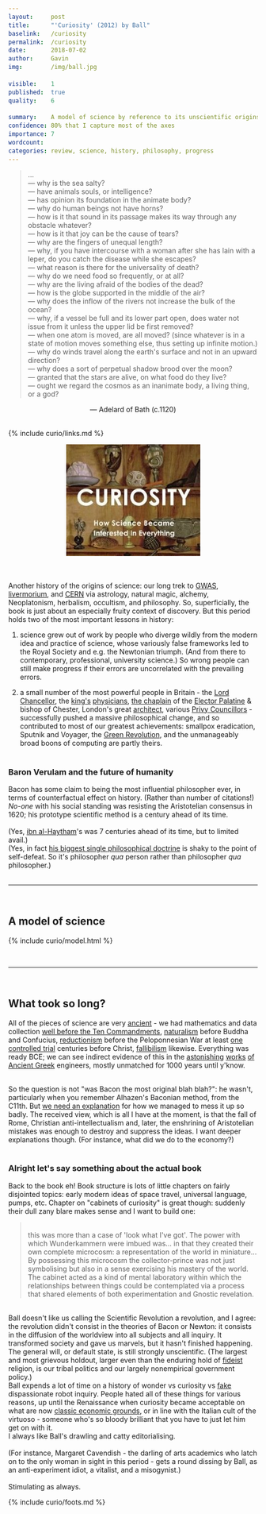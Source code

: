 ```yaml
---
layout:     post
title:      "'Curiosity' (2012) by Ball"
baselink:   /curiosity
permalink:  /curiosity
date:       2018-07-02
author:     Gavin   
img:        /img/ball.jpg

visible:    1
published:  true
quality: 	6

summary:    A model of science by reference to its unscientific origins
confidence: 80% that I capture most of the axes
importance: 7
wordcount:  
categories: review, science, history, philosophy, progress
---
```


<blockquote>...<br>
	— why is the sea salty?<br>
	— have animals souls, or intelligence? <br>
	— has opinion its foundation in the animate body? <br>
	— why do human beings not have horns? <br>
	— how is it that sound in its passage makes its way through any obstacle whatever? <br>
	— how is it that joy can be the cause of tears? <br>
	— why are the fingers of unequal length? <br>
	— why, if you have intercourse with a woman after she has lain with a leper, do you catch the disease while she escapes? <br>
	— what reason is there for the universality of death? <br>
	— why do we need food so frequently, or at all? <br>
	— why are the living afraid of the bodies of the dead?<br>
	— how is the globe supported in the middle of the air? <br>
	— why does the inflow of the rivers not increase the bulk of the ocean? <br>
	— why, if a vessel be full and its lower part open, does water not issue from it unless the upper lid be first removed? <br>
	— when one atom is moved, are all moved? (since whatever is in a state of motion moves something else, thus setting up infinite motion.) <br>
	— why do winds travel along the earth's surface and not in an upward direction? <br>
	— why does a sort of perpetual shadow brood over the moon? <br>
	— granted that the stars are alive, on what food do they live? <br>
	— ought we regard the cosmos as an inanimate body, a living thing, or a god? 
	<br>
</blockquote>
<center>
	—  Adelard of Bath (c.1120)
</center>

<br>

{%	include curio/links.md	%}

<center>
	<img src="/img/ball.jpg" />
</center>
<br><br>

Another history of the origins of science: our long trek to <a href="{{gwas}}">GWAS</a>, <a href="{{chem}}">livermorium</a>, and <a href="{{cern}}">CERN</a> via astrology, natural magic, alchemy, Neoplatonism, herbalism, occultism, and philosophy. So, superficially, the book is just about an especially <a></a>fruity context of discovery. But this period holds two of the most important lessons in history: 

1. science grew out of work by people who diverge wildly from the modern idea and practice of science, whose variously false frameworks led to the Royal Society and e.g. the Newtonian triumph. (And from there to contemporary, professional, university science.) So wrong people can still make progress if their errors are uncorrelated with the prevailing errors. 

2. a small number of the most powerful people in Britain - the <a href="{{bigb}}">Lord Chancellor</a>, the <a href="{{phys}}">king's</a> <a href="{{harv}}">physicians</a>, <a href="{{chap}}">the chaplain</a> of the <a href="{{elec}}">Elector Palatine</a> & bishop of Chester, London's great <a href="{{wren}}">architect</a>, various <a href="{{priv}}">Privy Councillors</a> - successfully pushed a massive philosophical change, and so contributed to most of our greatest achievements: smallpox eradication, Sputnik and Voyager, the <a href="{{green}}">Green Revolution</a>, and the unmanageably broad boons of computing are partly theirs. <br><br>


<div class="accordion">
	<h3>Baron Verulam and the future of humanity</h3>
	<div>
		Bacon has some claim to being the most influential philosopher ever, in terms of counterfactual effect on history. (Rather than number of citations!) <i>No-one</i> with his social standing was resisting the Aristotelian consensus in 1620; his prototype scientific method is a century ahead of its time.<br><br> 
<!--  -->
		(Yes, <a href="{{hay}}">ibn al-Haytham</a>'s was 7 centuries ahead of its time, but to limited avail.)<br>
		(Yes, in fact <a href="{{induc}}">his biggest single philosophical doctrine</a> is shaky to the point of self-defeat. So it's philosopher <i>qua</i> person rather than philosopher <i>qua</i> philosopher.)
	</div>
</div><br>

---

<br>

## A model of science

{%	include curio/model.html	%}

<br>

---

<br>

## What took so long?

All of the pieces of science are very <a href="{{anc}}">ancient</a> - we had mathematics and data collection <a href="https://en.wikipedia.org/wiki/Plimpton_322">well before the Ten Commandments</a>, <a href="https://en.wikipedia.org/wiki/Thales_of_Miletus">naturalism</a> before Buddha and Confucius, <a href="https://en.wikipedia.org/wiki/Atomism#Greek_atomism">reductionism</a> before the Peloponnesian War at least <a href="http://tunesforbears.com/a-history-of-randomization/">one controlled trial</a> centuries before Christ, <a href="https://plato.stanford.edu/entries/carneades/#3">fallibilism</a> likewise. Everything was ready BCE; we can see indirect evidence of this in the <a href="https://en.wikipedia.org/wiki/Aeolipile">astonishing</a> <a href="https://en.wikipedia.org/wiki/Archimedes%27_screw">works</a> <a href="https://en.wikipedia.org/wiki/Ctesibius#Inventions">of</a> <a href="https://en.wikipedia.org/wiki/Philo_of_Byzantium#Devices">Ancient Greek</a> engineers, mostly unmatched for 1000 years until y'know. <br><br>

So the question is not "was Bacon the most original blah blah?": he wasn't, particularly when you remember Alhazen's Baconian method, from the C11th. But <a href="{{grace}}">we need an explanation</a> for how we managed to mess it up so badly. The received view, which is all I have at the moment, is that the fall of Rome, Christian anti-intellectualism and, later, the enshrining of Aristotelian mistakes was enough to destroy and suppress the ideas. I want deeper explanations though. (For instance, what did we do to the economy?)<br><br>



<div class="accordion">
	<h3>Alright let's say something about the actual book</h3>
	<div>
		Back to the book eh! Book structure is lots of little chapters on fairly disjointed topics: early modern ideas of space travel, universal language, pumps, etc. Chapter on "cabinets of curiosity" is great though: suddenly their dull zany blare makes sense and I want to build one:<br>
		<blockquote><br>this was more than a case of 'look what I've got'. The power with which Wunderkammern were imbued was... in that they created their own complete microcosm: a representation of the world in miniature... By possessing this microcosm the collector-prince was not just symbolising but also in a sense exercising his mastery of the world. The cabinet acted as a kind of mental laboratory within which the relationships between things could be contemplated via a process that shared elements of both experimentation and Gnostic revelation.<br>
		</blockquote><br>
<!--  -->
		Ball doesn't like us calling the Scientific Revolution a revolution, and I agree: the revolution didn't consist in the theories of Bacon or Newton: it consists in the diffusion of the worldview into all subjects and all inquiry. It transformed society and gave us marvels, but it hasn't finished happening. The general will, or default state, is still strongly unscientific. (The largest and most grievous holdout, larger even than the enduring hold of <a href="{{fid}}">fideist</a> religion, is our tribal politics and our largely nonempirical government policy.)<br>
<!--  -->
		Ball expends a lot of time on a history of wonder vs curiosity vs <a href="{{hypo}}">fake</a> dispassionate robot inquiry. People hated all of these things for various reasons, up until the Renaissance when curiosity became acceptable on what are now <a href="{{bl}}">classic economic grounds</a>, or in line with the Italian cult of the virtuoso - someone who's so bloody brilliant that you have to just let him get on with it.<br>I always like Ball's drawling and catty editorialising.<br><br> 
<!--  -->
		(For instance, Margaret Cavendish - the darling of arts academics who latch on to the only woman in sight in this period - gets a round dissing by Ball, as an anti-experiment idiot, a vitalist, and a misogynist.)<br><br> 
<!--  -->
		Stimulating as always.
	</div>
</div>

{%	include curio/foots.md	%}

<br><br>

